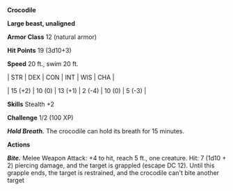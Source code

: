 **Crocodile**

**Large beast, unaligned**

**Armor Class** 12 (natural armor)

**Hit Points** 19 (3d10+3)

**Speed** 20 ft., swim 20 ft.

|   STR   |   DEX   |   CON   |   INT   |   WIS   |   CHA   |
  
| 15 (+2) | 10 (0) | 13 (+1) | 2 (-4) | 10 (0) | 5 (-3) |

**Skills** Stealth +2

**Challenge** 1/2 (100 XP)

***Hold Breath.*** The crocodile can hold its breath for 15 minutes.

**Actions**

***Bite.*** Melee Weapon Attack: +4 to hit, reach 5 ft., one creature. Hit: 7 (1d10 + 2) piercing damage, and the target is grappled (escape DC 12). Until this grapple ends, the target is restrained, and the crocodile can't bite another target

